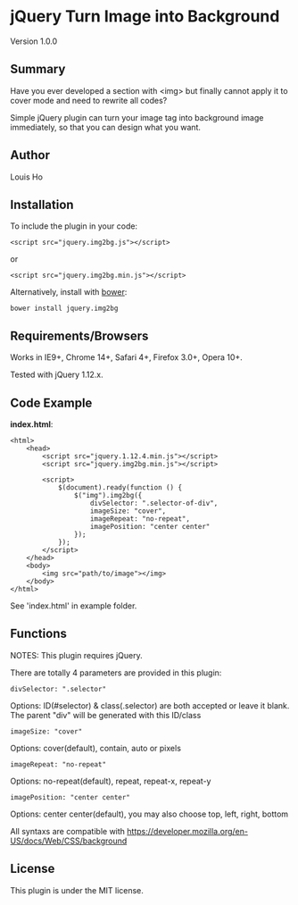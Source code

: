 # jQuery Turn Image into Background

Version 1.0.0

## Summary

Have you ever developed a section with 	&#60;img&#62; but finally cannot apply it to cover mode and need to rewrite all codes?


Simple jQuery plugin can turn your image tag into background image immediately, so that you can design what you want.

## Author

Louis Ho

## Installation

To include the plugin in your code:

	<script src="jquery.img2bg.js"></script>
	
or

	<script src="jquery.img2bg.min.js"></script>

Alternatively, install with [bower](https://github.com/bower/bower): 
	
	bower install jquery.img2bg

## Requirements/Browsers

Works in IE9+, Chrome 14+, Safari 4+, Firefox 3.0+, Opera 10+.

Tested with jQuery 1.12.x.

## Code Example

**index.html**:

	<html>
		<head>
			<script src="jquery.1.12.4.min.js"></script>
			<script src="jquery.img2bg.min.js"></script>

			<script>
				$(document).ready(function () {
					$("img").img2bg({
						divSelector: ".selector-of-div",
						imageSize: "cover",
						imageRepeat: "no-repeat",
						imagePosition: "center center"
					});
				});
			</script>
		</head>
		<body>
			<img src="path/to/image"></img>
		</body>
	</html>

See 'index.html' in example folder.

## Functions

NOTES: This plugin requires jQuery.


There are totally 4 parameters are provided in this plugin:

	divSelector: ".selector"		

Options: ID(#selector) & class(.selector) are both accepted or leave it blank. <br>
The parent "div" will be generated with this ID/class

	imageSize: "cover"		

Options: cover(default), contain, auto or pixels

	imageRepeat: "no-repeat"	
	
Options: no-repeat(default), repeat, repeat-x, repeat-y 

	imagePosition: "center center"		
	
Options: center center(default), you may also choose top, left, right, bottom


All syntaxs are compatible with https://developer.mozilla.org/en-US/docs/Web/CSS/background

## License

This plugin is under the MIT license.
